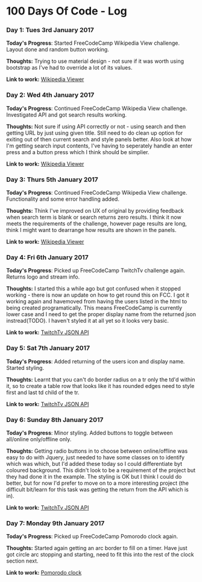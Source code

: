 # 100 Days Of Code - Log

### Day 1: Tues 3rd January 2017

**Today's Progress**: Started FreeCodeCamp Wikipedia View challenge. Layout done and random button working.

**Thoughts:** Trying to use material design - not sure if it was worth using bootstrap as I've had to override a lot of its values.

**Link to work:** [Wikipedia Viewer](http://codepen.io/christie/full/dNyZMN/)

### Day 2: Wed 4th January 2017

**Today's Progress**: Continued FreeCodeCamp Wikipedia View challenge. Investigated API and got search results working.

**Thoughts:** Not sure if using API correctly or not - using search and then getting URL by just using given title. Still need to do clean up option for exiting out of then current search and style panels better. Also look at how I'm getting search input contents, I've having to seperately handle an enter press and a button press which I think should be simplier. 

**Link to work:** [Wikipedia Viewer](http://codepen.io/christie/full/dNyZMN/)

### Day 3: Thurs 5th January 2017

**Today's Progress**: Continued FreeCodeCamp Wikipedia View challenge. Functionality and some error handling added.

**Thoughts:** Think I've improved on UX of original by providing feedback when search term is blank or search returns zero results. I think it now meets the requirements of the challenge, however page results are long, think I might want to dearrange how results are shown in the panels.

**Link to work:** [Wikipedia Viewer](http://codepen.io/christie/full/dNyZMN/)

### Day 4: Fri 6th January 2017

**Today's Progress**: Picked up FreeCodeCamp TwitchTv challenge again. Returns logo and stream info.

**Thoughts:** I started this a while ago but got confused when it stopped working - there is now an update on how to get round this on FCC. I got it working again and havemoved from having the users listed in the html to being created programatically. This means FreeCodeCamp is currently lower case and I need to get the proper display name from the returned json instread(TODO). I haven't styled it at all yet so it looks very basic.

**Link to work:** [TwitchTv JSON API](http://codepen.io/christie/full/zKqNag/)

### Day 5: Sat 7th January 2017

**Today's Progress**: Added returning of the users icon and display name. Started styling.

**Thoughts:** Learnt that you can't do border radius on a tr only the td'd within it, so to create a table row that looks like it has rounded edges need to style first and last td child of the tr.

**Link to work:** [TwitchTv JSON API](http://codepen.io/christie/full/zKqNag/)

### Day 6: Sunday 8th January 2017

**Today's Progress**: Minor styling. Added buttons to toggle between all/online only/offline only.

**Thoughts:** Getting radio buttons in to choose between online/offline was easy to do with Jquery, just needed to have some classes on to identify which was which, but I'd added these today so I could differentiate byt coloured background. This didn't look to be a requirement of the project but they had done it in the example. The styling is OK but I think I could do better, but for now I'd prefer to move on to a more interesting project (the difficult bit/learn for this task was getting the return from the API which is in).

**Link to work:** [TwitchTv JSON API](http://codepen.io/christie/full/zKqNag/)

### Day 7: Monday 9th January 2017

**Today's Progress**: Picked up FreeCodeCamp Pomorodo clock again.

**Thoughts:** Started again getting an arc border to fill on a timer. Have just got circle arc stopping and starting, need to fit this into the rest of the clock section next.

**Link to work:** [Pomorodo clock](http://codepen.io/christie/pen/PWPRwN/)

<!--- ### Day 0: February 30, 2016 (Example 2)
##### (delete me or comment me out)

**Today's Progress**: Fixed CSS, worked on canvas functionality for the app.

**Thoughts**: I really struggled with CSS, but, overall, I feel like I am slowly getting better at it. Canvas is still new for me, but I managed to figure out some basic functionality.

**Link(s) to work**: [Calculator App](http://www.example.com)


### Day 1: June 27, Monday

**Today's Progress**: I've gone through many exercises on FreeCodeCamp.

**Thoughts** I've recently started coding, and it's a great feeling when I finally solve an algorithm challenge after a lot of attempts and hours spent.

**Link(s) to work**
1. [Find the Longest Word in a String](https://www.freecodecamp.com/challenges/find-the-longest-word-in-a-string)
2. [Title Case a Sentence](https://www.freecodecamp.com/challenges/title-case-a-sentence) --->
